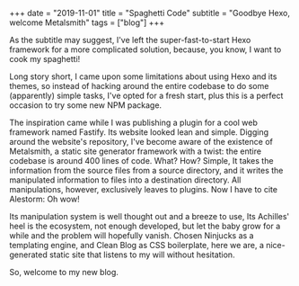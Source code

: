 +++
date = "2019-11-01"
title = "Spaghetti Code"
subtitle = "Goodbye Hexo, welcome Metalsmith"
tags = ["blog"]
+++

As the subtitle may suggest, I've left the super-fast-to-start Hexo framework for a more complicated solution, because, you know, I want to cook my spaghetti!

Long story short, I came upon some limitations about using Hexo and its themes, so instead of hacking around the entire codebase to do some (apparently) simple tasks, I've opted for a fresh start, plus this is a perfect occasion to try some new NPM package.

The inspiration came while I was publishing a plugin for a cool web framework named Fastify. Its website looked lean and simple. Digging around the website's repository, I've become aware of the existence of Metalsmith, a static site generator framework with a twist: the entire codebase is around 400 lines of code. What? How? Simple, It takes the information from the source files from a source directory, and it writes the manipulated information to files into a destination directory. All manipulations, however, exclusively leaves to plugins. Now I have to cite Alestorm: Oh wow!

Its manipulation system is well thought out and a breeze to use, Its Achilles' heel is the ecosystem, not enough developed, but let the baby grow for a while and the problem will hopefully vanish. Chosen Ninjucks as a templating engine, and Clean Blog as CSS boilerplate, here we are, a nice-generated static site that listens to my will without hesitation.

So, welcome to my new blog.
